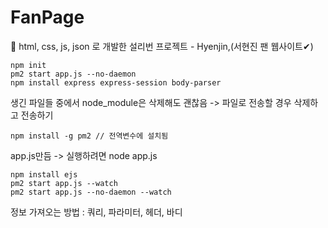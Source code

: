 # FanPage
👀 html, css, js, json 로 개발한 설리번 프로젝트 - Hyenjin,(서현진 팬 웹사이트✔)

```
npm init
pm2 start app.js --no-daemon
npm install express express-session body-parser
```
생긴 파일들 중에서 node_module은 삭제해도 괜찮음 -> 파일로 전송할 경우 삭제하고 전송하기   

```
npm install -g pm2 // 전역변수에 설치됨
```

app.js만듬 -> 실행하려면 node app.js    

```
npm install ejs
pm2 start app.js --watch
pm2 start app.js --no-daemon --watch
```
정보 가져오는 방법 : 쿼리, 파라미터, 헤더, 바디   

